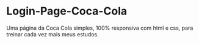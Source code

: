 # Login-Page-Coca-Cola
Uma página da Coca Cola simples, 100% responsiva com html e css, para treinar cada vez mais meus estudos.
